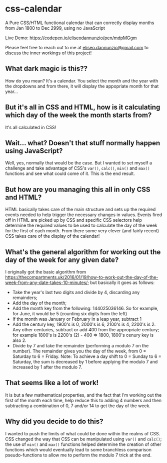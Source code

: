 # css-calendar
A Pure CSS/HTML functional calendar that can correctly display months from Jan 1800 to Dec 2999, using no JavaScript

Live Demo: https://codepen.io/eliseodannunzio/pen/mdpMGgm

Please feel free to reach out to me at eliseo.dannunzio@gmail.com to discuss the inner workings of this project!

## What dark magic is this?? ##
How do you mean? It's a calendar. You select the month and the year with the dropdowns and from there, it will display the appopriate month for that year...

## But it's all in CSS and HTML, how is it calculating which day of the week the month starts from? ##
It's all calculated in CSS!

## Wait... what? Doesn't that stuff normally happen using JavaScript? ##
Well, yes, normally that would be the case. But I wanted to set myself a challenge and take advantage of CSS's `var()`, `calc()`, `min()` and `max()` functions and see what could come of it. This is the end result.

## But how are you managing this all in only CSS and HTML? ##
HTML basically takes care of the main structure and sets up the required events needed to help trigger the necessary changes in values. Events fired off in HTML are picked up by CSS and specific CSS selectors help determine the required values to be used to calculate the day of the week for the first of each month. From there some very clever (and fairly recent) CSS takes care of the display of the calendar!

## What's the general algorithm for working out the day of the week for any given date? ##
I originally got the basic algorithm from https://thecompartments.uk/2016/01/19/how-to-work-out-the-day-of-the-week-from-any-date-takes-10-minutes/; but basically it goes as follows:

* Take the year's last two digits and divide by 4, discarding any remainders;
* Add the day of the month;
* Add the month key from the following: 144025036146. So for example, for June, it would be 5 (counting six digits from the left)
* If the month was January or February in a leap year, subtract 1
* Add the century key, 1900's is 0, 2000's is 6, 2100's is 4, 2200's is 2. Any other centuries, subtract or add 400 from the appropriate century; for example 1800's is 2200's (2) - 400 => 1800, 1800's cenury key is also 2.
* Divide by 7 and take the remainder (performing a modulo 7 on the number). The remainder gives you the day of the week, from 0 = Saturday to 6 = Friday. Note: To achieve a day shift to 0 = Sunday to 6 = Saturday, the sum is decreased by 1 before applying the modulo 7 and increased by 1 after the modulo 7.

## That seems like a lot of work! ##
It is but a few mathematical properties, and the fact that I'm working out the first of the month each time, help reduce this to adding 4 numbers and then subtracting a combination of 0, 7 and/or 14 to get the day of the week.

## Why did you decide to do this? ##
I wanted to push the limits of what could be done within the realms of CSS. CSS changed the way that CSS can be manipulated using `var()` and `calc()`; the use of `min()` and `max()` functions helped determine the creation of other functions which would eventually lead to some branchless comparison pseudo-functions to allow me to perform the modulo 7 trick at the end.
